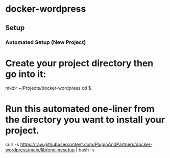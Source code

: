 # docker-wordpress

## Setup

### Automated Setup (New Project)

# Create your project directory then go into it:
mkdir ~/Projects/docker-wordpress
cd $_

# Run this automated one-liner from the directory you want to install your project.
curl -s https://raw.githubusercontent.com/PluginAndPartners/docker-wordpress/main/lib/onelinesetup | bash -s 